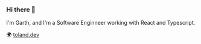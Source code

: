 ### Hi there 👋

I'm Garth, and I'm a Software Enginneer working with React and Typescript.

🌍 [toland.dev](https://toland.dev)
